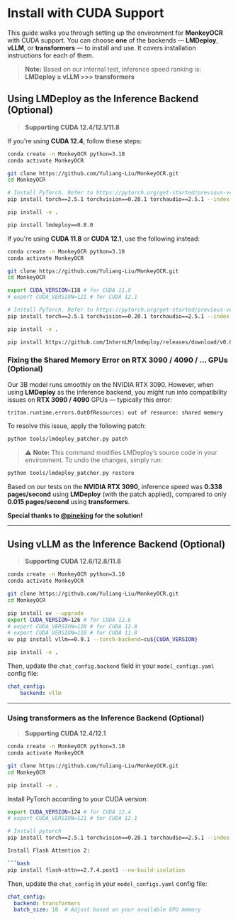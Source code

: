 # Install with CUDA Support

This guide walks you through setting up the environment for **MonkeyOCR** with CUDA support. You can choose **one** of the backends — **LMDeploy**, **vLLM**, or **transformers** — to install and use. It covers installation instructions for each of them.

> **Note:** Based on our internal test, inference speed ranking is: **LMDeploy ≥ vLLM >>> transformers**

## Using **LMDeploy** as the Inference Backend (Optional)
> **Supporting CUDA 12.4/12.1/11.8**

If you're using **CUDA 12.4**, follow these steps:

```bash
conda create -n MonkeyOCR python=3.10
conda activate MonkeyOCR

git clone https://github.com/Yuliang-Liu/MonkeyOCR.git
cd MonkeyOCR

# Install PyTorch. Refer to https://pytorch.org/get-started/previous-versions/ for version compatibility
pip install torch==2.5.1 torchvision==0.20.1 torchaudio==2.5.1 --index-url https://download.pytorch.org/whl/cu124

pip install -e .

pip install lmdeploy==0.8.0
```

If you're using **CUDA 11.8** or **CUDA 12.1**, use the following instead:

```bash
conda create -n MonkeyOCR python=3.10
conda activate MonkeyOCR

git clone https://github.com/Yuliang-Liu/MonkeyOCR.git
cd MonkeyOCR

export CUDA_VERSION=118 # for CUDA 11.8
# export CUDA_VERSION=121 # for CUDA 12.1

# Install PyTorch. Refer to https://pytorch.org/get-started/previous-versions/ for version compatibility
pip install torch==2.5.1 torchvision==0.20.1 torchaudio==2.5.1 --index-url https://download.pytorch.org/whl/cu${CUDA_VERSION}

pip install -e .

pip install https://github.com/InternLM/lmdeploy/releases/download/v0.8.0/lmdeploy-0.8.0+cu${CUDA_VERSION}-cp310-cp310-manylinux2014_x86_64.whl --extra-index-url https://download.pytorch.org/whl/cu${CUDA_VERSION}
```

### Fixing the **Shared Memory Error** on **RTX 3090 / 4090 / ...** GPUs (Optional)

Our 3B model runs smoothly on the NVIDIA RTX 3090. However, when using **LMDeploy** as the inference backend, you might run into compatibility issues on **RTX 3090 / 4090** GPUs — typically this error:

```
triton.runtime.errors.OutOfResources: out of resource: shared memory
```

To resolve this issue, apply the following patch:

```bash
python tools/lmdeploy_patcher.py patch
```

> ⚠️ **Note:** This command modifies LMDeploy’s source code in your environment.
> To undo the changes, simply run:

```bash
python tools/lmdeploy_patcher.py restore
```

Based on our tests on the **NVIDIA RTX 3090**, inference speed was **0.338 pages/second** using **LMDeploy** (with the patch applied), compared to only **0.015 pages/second** using **transformers**.

**Special thanks to [@pineking](https://github.com/pineking) for the solution!**

---

## Using **vLLM** as the Inference Backend (Optional)
> **Supporting CUDA 12.6/12.8/11.8**
```bash
conda create -n MonkeyOCR python=3.10
conda activate MonkeyOCR

git clone https://github.com/Yuliang-Liu/MonkeyOCR.git
cd MonkeyOCR

pip install uv --upgrade
export CUDA_VERSION=126 # for CUDA 12.6
# export CUDA_VERSION=128 # for CUDA 12.8
# export CUDA_VERSION=118 # for CUDA 11.8
uv pip install vllm==0.9.1 --torch-backend=cu${CUDA_VERSION}

pip install -e .
```

Then, update the `chat_config.backend` field in your `model_configs.yaml` config file:

```yaml
chat_config:
    backend: vllm
```

---

### Using **transformers** as the Inference Backend (Optional)
> **Supporting CUDA 12.4/12.1**
```bash
conda create -n MonkeyOCR python=3.10
conda activate MonkeyOCR

git clone https://github.com/Yuliang-Liu/MonkeyOCR.git
cd MonkeyOCR

pip install -e .
```

Install PyTorch according to your CUDA version:

```bash
export CUDA_VERSION=124 # for CUDA 12.4
# export CUDA_VERSION=121 # for CUDA 12.1

# Install pytorch
pip install torch==2.5.1 torchvision==0.20.1 torchaudio==2.5.1 --index-url https://download.pytorch.org/whl/cu${CUDA_VERSION}

Install Flash Attention 2:

```bash
pip install flash-attn==2.7.4.post1 --no-build-isolation
```
Then, update the `chat_config` in your `model_configs.yaml` config file:
```yaml
chat_config:
  backend: transformers
  batch_size: 10  # Adjust based on your available GPU memory
```